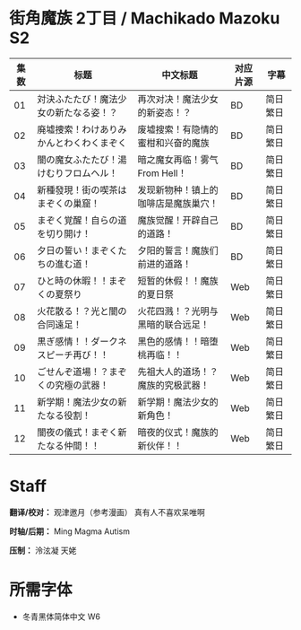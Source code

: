# 街角魔族 2丁目 / Machikado Mazoku S2
| 集数 | 标题 | 中文标题 | 对应片源 | 字幕 |
| ---- | ---- | ---- | ---- | ---- |
| 01 | 対決ふたたび！魔法少女の新たなる姿！？ | 再次对决！魔法少女的新姿态！？ | BD | 简日 繁日 |
| 02 | 廃墟捜索！わけありみかんとわくわくまぞく | 废墟搜索！有隐情的蜜柑和兴奋的魔族 | BD | 简日 繁日 |
| 03 | 闇の魔女ふたたび！湯けむりフロムヘル！ | 暗之魔女再临！雾气From Hell！ | BD | 简日 繁日 |
| 04 | 新種發現！街の喫茶はまぞくの巢窟！ | 发现新物种！镇上的咖啡店是魔族巢穴！ | BD | 简日 繁日 |
| 05 | まぞく覚醒！自らの道を切り開け！ | 魔族觉醒！开辟自己的道路！ | BD | 简日 繁日 |
| 06 | 夕日の誓い！まぞくたちの進む道！ | 夕阳的誓言！魔族们前进的道路！ | BD | 简日 繁日 |
| 07 | ひと時の休暇！！まぞくの夏祭り | 短暂的休假！！魔族的夏日祭 | Web | 简日 繁日 |
| 08 | 火花散る！？光と闇の合同遠足！ | 火花四溅！？光明与黑暗的联合远足！ | Web | 简日 繁日 |
| 09 | 黒ぎ感情！！ダークネスピーチ再び！！ | 黑色的感情！！暗堕桃再临！！ | Web | 简日 繁日 |
| 10 | ごせんぞ道場！？まぞくの究極の武器！ | 先祖大人的道场！？魔族的究极武器！ | Web | 简日 繁日 |
| 11 | 新学期！魔法少女の新たなる役割！ | 新学期！魔法少女的新角色！ | Web | 简日 繁日 |
| 12 | 闇夜の儀式！まぞく新たなる仲間！！ | 暗夜的仪式！魔族的新伙伴！！ | Web | 简日 繁日 |

# Staff
**翻译/校对：** 观津邀月（参考漫画）  真有人不喜欢呆唯啊

**时轴/后期：** Ming  Magma  Autism

**压制：** 泠泫凝  天姥

# 所需字体

- 冬青黑体简体中文 W6